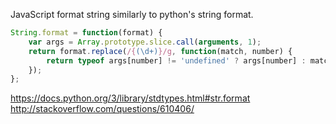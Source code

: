 JavaScript format string similarly to python's string format.
```javascript
String.format = function(format) {
    var args = Array.prototype.slice.call(arguments, 1);
    return format.replace(/{(\d+)}/g, function(match, number) {
        return typeof args[number] != 'undefined' ? args[number] : match;
    });
};
```

https://docs.python.org/3/library/stdtypes.html#str.format
http://stackoverflow.com/questions/610406/